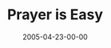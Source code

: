 ---
layout: message
category: message
series: "Fresh Breath"
title: "Prayer is Easy"
date: 2005-04-23-00-00
message_id: 123
audio: "http://s3.amazonaws.com/crossroads-media/messages/audio/Fresh_Breath_02_04_23_05_Prayer_is_Easy.mp3"
audio-duration: "29:57"
explicit: false
---